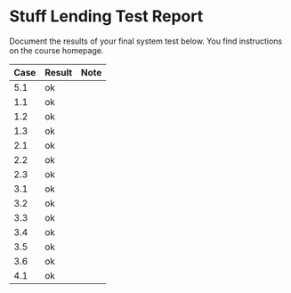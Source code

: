 # Stuff Lending Test Report
Document the results of your final system test below. You find instructions on the course homepage.

|Case | Result | Note |
|------|--------|------|
| 5.1 | ok |  |
| 1.1 | ok |  |
| 1.2 | ok |  |
| 1.3 | ok |  |
| 2.1 | ok |  |
| 2.2 | ok |  |
| 2.3 | ok |  |
| 3.1 | ok |  |
| 3.2 | ok |  |
| 3.3 | ok |  |
| 3.4 | ok |  |
| 3.5 | ok |  |
| 3.6 | ok |  |
| 4.1 | ok |  |
